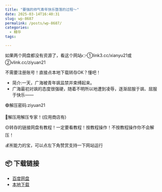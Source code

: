 ```yaml
---
title: "要强的帅气青年快乐堕落的过程〜"
date: 2025-03-14T16:40:31
slug: wp-8687
permalink: /posts/wp-8687/
categories:
  - 精华
tags:

---
```


如果两个网盘都没有资源了，看这个网站👉①link3.cc/xianyu21或②vlink.cc/ziyuan21

不需要注册账号！直接点本地下载转存OK？懂吧！

*   简介:一天，广海被青年飒监禁并束缚起来。
*   广海最初对飒的态度很强硬，随着不明所以地遭到凌辱，逐渐屈服于飒、屈服于快乐——

🟢解压密码:ziyuan21

🔵解压用解压专家！(应用商店有)

🟡转存的链接网盘有教程！一定要看教程！按教程操作！不按教程操作你不会解压！

💰🈶能力的宝，可以点左下角赞赏支持一下网站运行

## 📦 下载链接
- [百度网盘](https://blziyuan21.com/pay-download/8687?key=97f406d377&down_id=0)
- [本地下载](https://blziyuan21.com/pay-download/8687?key=97f406d377&down_id=1)

